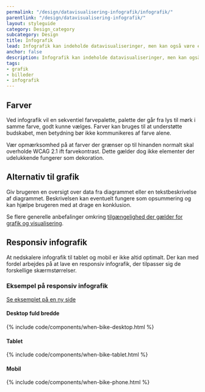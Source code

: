 ```yaml
---
permalink: "/design/datavisualisering-infografik/infografik/"
parentlink: "/design/datavisualisering-infografik/"
layout: styleguide
category: Design_category
subcategory: Design
title: Infografik
lead: Infografik kan indeholde datavisualiseringer, men kan også være en illustration af et fysisk objekt eller en proces.
anchor: false
description: Infografik kan indeholde datavisualiseringer, men kan også være en illustration af et fysisk objekt eller en proces. 
tags:
- grafik
- billeder
- infografik
---
```


## Farver

Ved infografik vil en sekventiel farvepalette, palette der går fra lys til mørk i samme farve, godt kunne vælges. Farver kan bruges til at understøtte budskabet, men betydning bør ikke kommunikeres af farve alene. 

Vær opmærksomhed på at farver der grænser op til hinanden normalt skal overholde WCAG 2.1 ift farvekontrast. Dette gælder dog ikke elementer der udelukkende fungerer som dekoration.

## Alternativ til grafik

Giv brugeren en oversigt over data fra diagrammet eller en tekstbeskrivelse af diagrammet. Beskrivelsen kan eventuelt fungere som opsummering og kan hjælpe brugeren med at drage en konklusion.  

Se flere generelle anbefalinger omkring <a href="/design/datavisualisering-infografik/tilgaengelig-grafik/">tilgængelighed der gælder for grafik og visualisering</a>.

## Responsiv infografik

At nedskalere infografik til tablet og mobil er ikke altid optimalt. Der kan med fordel arbejdes på at lave en responsiv infografik, der tilpasser sig de forskellige skærmstørrelser.

### Eksempel på responsiv infografik

<a class="d-inline-block mb-4" href="/eksempel/when-bike-responsive/">Se eksemplet på en ny side</a>

#### Desktop fuld bredde

{% include code/components/when-bike-desktop.html %}

#### Tablet

{% include code/components/when-bike-tablet.html %}

#### Mobil

{% include code/components/when-bike-phone.html %}